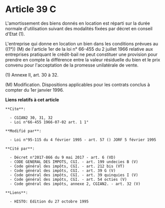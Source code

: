 # Article 39 C

L'amortissement des biens donnés en location est réparti sur la durée normale d'utilisation suivant des modalités fixées par
décret en conseil d'Etat (1).

L'entreprise qui donne en location un bien dans les conditions prévues au ((1°)) (M) de l'article 1er de la loi n° 66-455 du
2 juillet 1966 relative aux entreprises pratiquant le crédit-bail ne peut constituer une provision pour prendre en compte la
différence entre la valeur résiduelle du bien et le prix convenu pour l'acceptation de la promesse unilatérale de vente.

(1) Annexe II, art. 30 à 32.

(M) Modification. Dispositions applicables pour les contrats conclus à compter du 1er janvier 1996.

**Liens relatifs à cet article**

	**Cite**:

	  - CGIAN2 30, 31, 32
	  - Loi n°66-455 1966-07-02 art. 1 1°

	**Modifié par**:

	  - Loi n°95-115 du 4 février 1995 - art. 57 () JORF 5 février 1995

	**Cité par**:

	  - Décret n°2017-866 du 9 mai 2017 - art. 6 (VD)
	  - CODE GENERAL DES IMPOTS, CGI. - art. 199 undecies B (V)
	  - Code général des impôts, CGI. - art. 212 bis (VT)
	  - Code général des impôts, CGI. - art. 39 G (V)
	  - Code général des impôts, CGI. - art. 39 quinquies I (V)
	  - Code général des impôts, CGI. - art. 54 octies (V)
	  - Code général des impôts, annexe 2, CGIAN2. - art. 32 (V)

	**Liens**:

	  - HISTO: Edition du 27 octobre 1995
